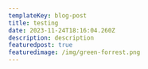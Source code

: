 ```yaml
---
templateKey: blog-post
title: testing
date: 2023-11-24T18:16:04.260Z
description: description
featuredpost: true
featuredimage: /img/green-forrest.png
---
```

